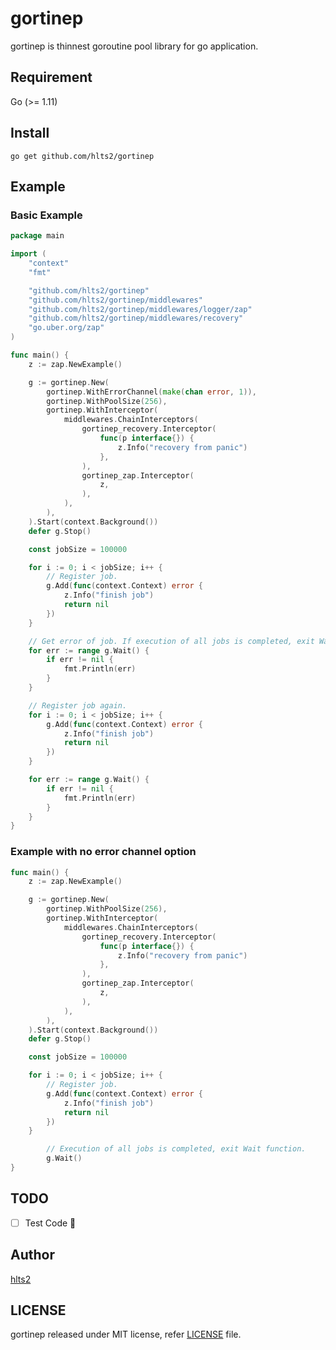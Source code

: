 # gortinep

gortinep is thinnest goroutine pool library for go application.

## Requirement

Go (>= 1.11)

## Install

```
go get github.com/hlts2/gortinep
```

## Example
### Basic Example
```go
package main

import (
	"context"
	"fmt"

	"github.com/hlts2/gortinep"
	"github.com/hlts2/gortinep/middlewares"
	"github.com/hlts2/gortinep/middlewares/logger/zap"
	"github.com/hlts2/gortinep/middlewares/recovery"
	"go.uber.org/zap"
)

func main() {
	z := zap.NewExample()

	g := gortinep.New(
		gortinep.WithErrorChannel(make(chan error, 1)),
		gortinep.WithPoolSize(256),
		gortinep.WithInterceptor(
			middlewares.ChainInterceptors(
				gortinep_recovery.Interceptor(
					func(p interface{}) {
						z.Info("recovery from panic")
					},
				),
				gortinep_zap.Interceptor(
					z,
				),
			),
		),
	).Start(context.Background())
	defer g.Stop()

	const jobSize = 100000

	for i := 0; i < jobSize; i++ {
		// Register job.
		g.Add(func(context.Context) error {
			z.Info("finish job")
			return nil
		})
	}

	// Get error of job. If execution of all jobs is completed, exit Wait function.
	for err := range g.Wait() {
		if err != nil {
			fmt.Println(err)
		}
	}

	// Register job again.
	for i := 0; i < jobSize; i++ {
		g.Add(func(context.Context) error {
			z.Info("finish job")
			return nil
		})
	}

	for err := range g.Wait() {
		if err != nil {
			fmt.Println(err)
		}
	}
}
```

### Example with no error channel option

```go
func main() {
	z := zap.NewExample()

	g := gortinep.New(
		gortinep.WithPoolSize(256),
		gortinep.WithInterceptor(
			middlewares.ChainInterceptors(
				gortinep_recovery.Interceptor(
					func(p interface{}) {
						z.Info("recovery from panic")
					},
				),
				gortinep_zap.Interceptor(
					z,
				),
			),
		),
	).Start(context.Background())
	defer g.Stop()

	const jobSize = 100000

	for i := 0; i < jobSize; i++ {
		// Register job.
		g.Add(func(context.Context) error {
			z.Info("finish job")
			return nil
		})
	}

        // Execution of all jobs is completed, exit Wait function.
        g.Wait()
}
```

## TODO
- [ ] Test Code :pray:

## Author
[hlts2](https://github.com/hlts2)

## LICENSE
gortinep released under MIT license, refer [LICENSE](https://github.com/hlts2/gortinep/blob/master/LICENSE) file.

